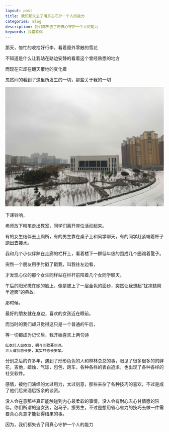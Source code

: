 ```yaml
---
layout: post
title: 我们都失去了用真心守护一个人的能力
categories: Blog
description: 我们都失去了用真心守护一个人的能力
keywords: 我喜欢你
---
```


那天，匆忙的收拾好行李，看着窗外零散的雪花

不知道是什么让我站在路边安静的看着这个曾经熟悉的地方

而现在它却在翻天覆地的变化着

忽然间的看到了这里所发生的一切，那些关于我的一切

![](/images/blog/inability-to-love.jpg)

下课铃响，

老师放下粉笔走出教室，同学们离开座位活动起来。

有的女生结伴去上厕所，有的男生靠在桌子上和同学聊天，有的同学赶紧端着杯子跑出去接水。

我和几个小伙伴趴在走廊的栏杆上，看着楼下一群低年级的围成几个圈踢着毽子。

突然一个朋友用手肘戳了戳我，叫我往左边看，

才发现心仪的那个女生同样站在栏杆前陪着几个女同学聊天。

午后的阳光撒在她的脸上，像是披上了一层金色的面纱，突然让我想起“犹抱琵琶半遮面”的典故。

那时候，

最好的朋友就在身边，喜欢的女孩近在眼前。

而当时的我们却只觉得这只是一个普通的午后，

等一切都成为记忆后，我开始喜欢上两句诗

```
红衣佳人白衣友，朝与同歌暮同酒。 
世人谓我恋长安，其实只恋长安某。
```

分别之后的许多年，遇到了形形色色的人和林林总总的事，眼见了很多很多的的鲜花，吉他，蜡烛，气球，包包，跑车，各种各样的表白追求，也出现了各种各样的社交软件。

感情，被他们演绎的太过用力，太过刻意，那些夹杂了各种技巧的喜欢，不过是成了他们后来酒后饭余的谈资。

没人会在意那些真正能触碰到内心最柔软的事情，没人会有耐心去心甘情愿的陪伴。你们所谓的追女孩，泡马子，撩男生，不过是想用省心省力的技巧去做一件需要真心真意才能获得结果的事。

因为，我们都失去了用真心守护一个人的能力
